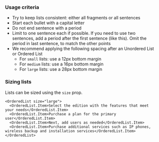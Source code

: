### Usage criteria

- Try to keep lists consistent: either all fragments or all sentences
- Start each bullet with a capital letter
- Do not end sentence with a period
- Limit to one sentence each if possible. If you need to use two sentences, add a period after the first sentence (like this). Omit the period in last sentence, to match the other points
- We recommend applying the following spacing after an Unordered List or Ordered List
  - For `small` lists: use a 12px bottom margin
  - For `medium` lists: use a 16px bottom margin
  - For `large` lists: use a 28px bottom margin

### Sizing lists

Lists can be sized using the `size` prop.

```
<OrderedList size="large">
  <OrderedList.Item>Select the edition with the features that meet your needs</OrderedList.Item>
  <OrderedList.Item>Purchase a plan for the primary user</OrderedList.Item>
  <OrderedList.Item>Next, add users as needed</OrderedList.Item>
  <OrderedList.Item>Purchase additional services such as IP phones, wireless backup and installation services</OrderedList.Item>
</OrderedList>
```
